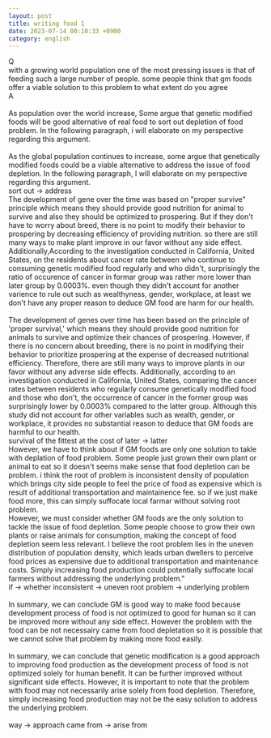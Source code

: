 ```yaml
---
layout: post
title: writing food 1
date: 2023-07-14 00:10:33 +0900
category: english
---
```

Q
<br/>
with a growing world population one of the most pressing issues is that of feeding such a large number of people. some people think that gm foods offer a viable solution to this problem to what extent do you agree
<br/>
A
<br/>
<br/>
As population over the world increase, Some argue that genetic modified foods will be good alternative of real food to sort out depletion of food problem. In the following paragraph, i will elaborate on my perspective regarding this argument.
<br/>
<br/>
As the global population continues to increase, some argue that genetically modified foods could be a viable alternative to address the issue of food depletion. In the following paragraph, I will elaborate on my perspective regarding this argument.
<br/>
sort out -> address
<br/>
The development of gene over the time was based on "proper survive" principle which means they should provide good nutrition for animal to survive and also they should be optimized to prospering. But if they don't have to worry about breed, there is no point to modify their behavior to prospering by decreasing efficiency of providing nutrition. so there are still many ways to make plant improve in our favor without any side effect. Additionally,According to the investigation conducted in California, United States, on the residents about cancer rate between who continue to consuming genetic modified food regularly and who didn't, surprisingly the ratio of occurence of cancer in formar group was rather more lower than later group by 0.0003%. even though they didn't account for another varience to rule out such as wealthyness, gender, workplace, at least we don't have any proper reason to deduce GM food are harm for our health. 
<br/>
<br/>
The development of genes over time has been based on the principle of 'proper survival,' which means they should provide good nutrition for animals to survive and optimize their chances of prospering. However, if there is no concern about breeding, there is no point in modifying their behavior to prioritize prospering at the expense of decreased nutritional efficiency. Therefore, there are still many ways to improve plants in our favor without any adverse side effects. Additionally, according to an investigation conducted in California, United States, comparing the cancer rates between residents who regularly consume genetically modified food and those who don't, the occurrence of cancer in the former group was surprisingly lower by 0.0003% compared to the latter group. Although this study did not account for other variables such as wealth, gender, or workplace, it provides no substantial reason to deduce that GM foods are harmful to our health.
<br/>
survival of the fittest
at the cost of
later -> latter
<br/>
However, we have to think about if GM foods are only one solution to takle with deplation of food problem. Some people just grown their own plant or animal to eat so it doesn't seems make sense that food depletion can be problem. i think the root of problem is inconsistent density of population which brings city side people to feel the price of food as expensive which is result of additional transportation and maintainence fee. so if we just make food more, this can simply suffocate local farmar without solving root problem.
<br/>
However, we must consider whether GM foods are the only solution to tackle the issue of food depletion. Some people choose to grow their own plants or raise animals for consumption, making the concept of food depletion seem less relevant. I believe the root problem lies in the uneven distribution of population density, which leads urban dwellers to perceive food prices as expensive due to additional transportation and maintenance costs. Simply increasing food production could potentially suffocate local farmers without addressing the underlying problem."
<br/>
if -> whether
inconsistent -> uneven
root problem -> underlying problem
<br/>
<br/>
In summary, we can conclude GM is good way to make food because development process of food is not optimized to good for human so it can be improved more without any side effect. However the problem with the food can be not necessairy came from food depletation so it is possible that we cannot solve that problem by making more food easily.
<br/>
<br/>
In summary, we can conclude that genetic modification is a good approach to improving food production as the development process of food is not optimized solely for human benefit. It can be further improved without significant side effects. However, it is important to note that the problem with food may not necessarily arise solely from food depletion. Therefore, simply increasing food production may not be the easy solution to address the underlying problem.
<br/>
<br/>
way -> approach
came from -> arise from
<br/>
<br/>

<br/>
<br/>